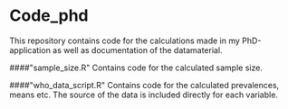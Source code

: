 # Code_phd
This repository contains code for the calculations made in my PhD-application as well as documentation of the datamaterial.

####"sample_size.R" 
Contains code for the calculated sample size. 

####"who_data_script.R" 
Contains code for the calculated prevalences, means etc. The source of the data is included directly for each variable.
